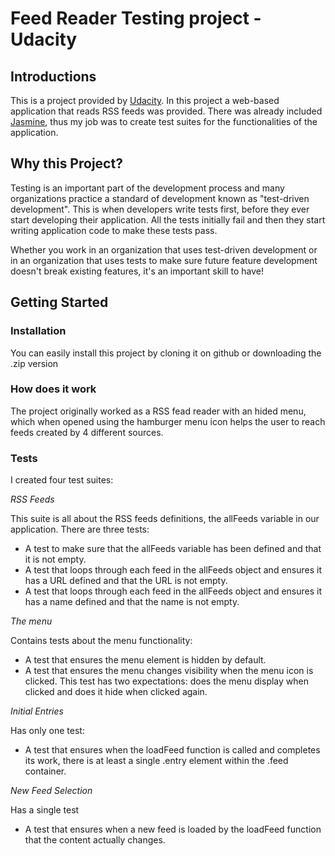 # Feed Reader Testing project - Udacity

## Introductions

This is a project provided by [Udacity](https://www.udacity.com/).
In this project a web-based application that reads RSS feeds was provided.
There was already included [Jasmine](http://jasmine.github.io/), thus my job was to create test suites for the functionalities of the application.

## Why this Project?

Testing is an important part of the development process and many organizations practice a standard of development known as "test-driven development". This is when developers write tests first, before they ever start developing their application. All the tests initially fail and then they start writing application code to make these tests pass.

Whether you work in an organization that uses test-driven development or in an organization that uses tests to make sure future feature development doesn't break existing features, it's an important skill to have!

## Getting Started

### Installation

You can easily install this project by cloning it on github or downloading the .zip version

### How does it work

The project originally worked as a RSS fead reader with an hided menu, which when opened using the hamburger menu icon helps the user to reach feeds created by 4 different sources.

### Tests

I created four test suites:

 *RSS Feeds*

 This suite is all about the RSS feeds definitions, the allFeeds variable in our application.
 There are three tests:

  - A test to make sure that the allFeeds variable has been defined and that it is not empty.
  - A test that loops through each feed in the allFeeds object and ensures it has a URL defined and that the URL is not empty.
  - A test that loops through each feed in the allFeeds object and ensures it has a name defined and that the name is not empty.

 *The menu*

 Contains tests about the menu functionality:
  - A test that ensures the menu element is hidden by default.
  - A test that ensures the menu changes visibility when the menu icon is clicked. This test has two expectations: does the menu display when clicked and does it hide when clicked again.

 *Initial Entries*

 Has only one test:
  - A test that ensures when the loadFeed function is called and completes its work, there is at least a single .entry element within the .feed container.

 *New Feed Selection*

Has a single test
  - A test that ensures when a new feed is loaded by the loadFeed function that the content actually changes.
